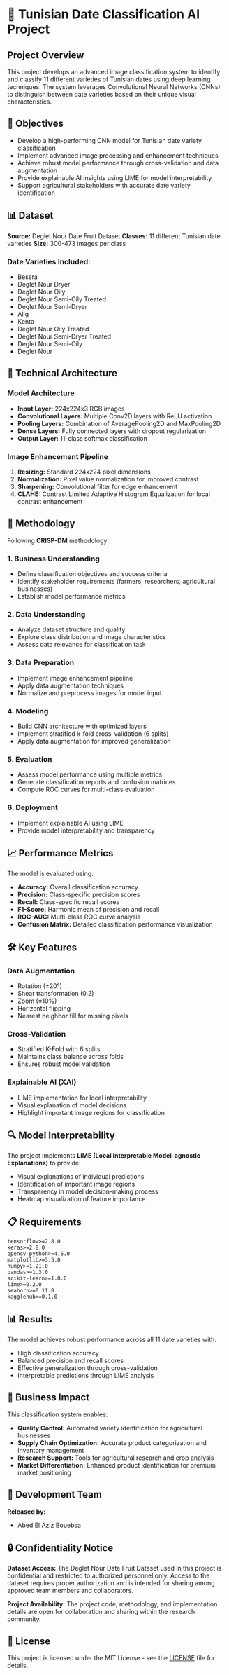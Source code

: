# 🌴 Tunisian Date Classification AI Project

## Project Overview

This project develops an advanced image classification system to identify and classify 11 different varieties of Tunisian dates using deep learning techniques. The system leverages Convolutional Neural Networks (CNNs) to distinguish between date varieties based on their unique visual characteristics.

## 🎯 Objectives

- Develop a high-performing CNN model for Tunisian date variety classification
- Implement advanced image processing and enhancement techniques
- Achieve robust model performance through cross-validation and data augmentation
- Provide explainable AI insights using LIME for model interpretability
- Support agricultural stakeholders with accurate date variety identification

## 📊 Dataset

**Source:** Deglet Nour Date Fruit Dataset 
**Classes:** 11 different Tunisian date varieties
**Size:** 300-473 images per class

### Date Varieties Included:
- Bessra
- Deglet Nour Dryer
- Deglet Nour Oily
- Deglet Nour Semi-Oily Treated
- Deglet Nour Semi-Dryer
- Alig
- Kenta
- Deglet Nour Oily Treated
- Deglet Nour Semi-Dryer Treated
- Deglet Nour Semi-Oily
- Deglet Nour

## 🔧 Technical Architecture

### Model Architecture
- **Input Layer:** 224x224x3 RGB images
- **Convolutional Layers:** Multiple Conv2D layers with ReLU activation
- **Pooling Layers:** Combination of AveragePooling2D and MaxPooling2D
- **Dense Layers:** Fully connected layers with dropout regularization
- **Output Layer:** 11-class softmax classification

### Image Enhancement Pipeline
1. **Resizing:** Standard 224x224 pixel dimensions
2. **Normalization:** Pixel value normalization for improved contrast
3. **Sharpening:** Convolutional filter for edge enhancement
4. **CLAHE:** Contrast Limited Adaptive Histogram Equalization for local contrast enhancement

## 🚀 Methodology

Following **CRISP-DM** methodology:

### 1. Business Understanding
- Define classification objectives and success criteria
- Identify stakeholder requirements (farmers, researchers, agricultural businesses)
- Establish model performance metrics

### 2. Data Understanding
- Analyze dataset structure and quality
- Explore class distribution and image characteristics
- Assess data relevance for classification task

### 3. Data Preparation
- Implement image enhancement pipeline
- Apply data augmentation techniques
- Normalize and preprocess images for model input

### 4. Modeling
- Build CNN architecture with optimized layers
- Implement stratified k-fold cross-validation (6 splits)
- Apply data augmentation for improved generalization

### 5. Evaluation
- Assess model performance using multiple metrics
- Generate classification reports and confusion matrices
- Compute ROC curves for multi-class evaluation

### 6. Deployment
- Implement explainable AI using LIME
- Provide model interpretability and transparency

## 📈 Performance Metrics

The model is evaluated using:
- **Accuracy:** Overall classification accuracy
- **Precision:** Class-specific precision scores
- **Recall:** Class-specific recall scores
- **F1-Score:** Harmonic mean of precision and recall
- **ROC-AUC:** Multi-class ROC curve analysis
- **Confusion Matrix:** Detailed classification performance visualization

## 🛠️ Key Features

### Data Augmentation
- Rotation (±20°)
- Shear transformation (0.2)
- Zoom (±10%)
- Horizontal flipping
- Nearest neighbor fill for missing pixels

### Cross-Validation
- Stratified K-Fold with 6 splits
- Maintains class balance across folds
- Ensures robust model validation

### Explainable AI (XAI)
- LIME implementation for local interpretability
- Visual explanation of model decisions
- Highlight important image regions for classification

## 🔍 Model Interpretability

The project implements **LIME (Local Interpretable Model-agnostic Explanations)** to provide:
- Visual explanations of individual predictions
- Identification of important image regions
- Transparency in model decision-making process
- Heatmap visualization of feature importance

## 📋 Requirements

```
tensorflow>=2.8.0
keras>=2.8.0
opencv-python>=4.5.0
matplotlib>=3.5.0
numpy>=1.21.0
pandas>=1.3.0
scikit-learn>=1.0.0
lime>=0.2.0
seaborn>=0.11.0
kagglehub>=0.1.0
```


## 📊 Results

The model achieves robust performance across all 11 date varieties with:
- High classification accuracy
- Balanced precision and recall scores
- Effective generalization through cross-validation
- Interpretable predictions through LIME analysis

## 🎯 Business Impact

This classification system enables:
- **Quality Control:** Automated variety identification for agricultural businesses
- **Supply Chain Optimization:** Accurate product categorization and inventory management
- **Research Support:** Tools for agricultural research and crop analysis
- **Market Differentiation:** Enhanced product identification for premium market positioning

## 👥 Development Team

**Released by:**
- Abed El Aziz Bouebsa


## 🔒 Confidentiality Notice

**Dataset Access:** The Deglet Nour Date Fruit Dataset used in this project is confidential and restricted to authorized personnel only. Access to the dataset requires proper authorization and is intended for sharing among approved team members and collaborators.

**Project Availability:** The project code, methodology, and implementation details are open for collaboration and sharing within the research community.

## 📝 License

This project is licensed under the MIT License - see the [LICENSE](LICENSE) file for details.

